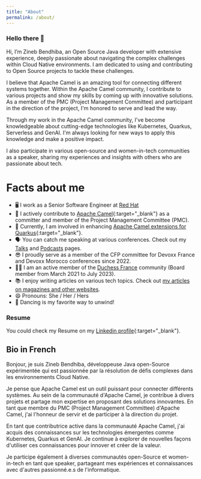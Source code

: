 ```yaml
---
title: "About"
permalink: /about/
---
```


### Hello there 👋
Hi, I’m Zineb Bendhiba, an Open Source Java developer with extensive experience, deeply passionate about navigating the complex challenges within Cloud Native environments.  I am dedicated to using and contributing to Open Source projects to tackle these challenges.

I believe that Apache Camel is an amazing tool for connecting different systems together. Within the Apache Camel community, I contribute to various projects and show my skills by coming up with innovative solutions. As a member of the PMC (Project Management Committee) and participant in the direction of the project, I'm honored to serve and lead the way.

Through my work in the Apache Camel community, I've become knowledgeable about cutting-edge technologies like Kubernetes, Quarkus, Serverless and GenAI. I'm always looking for new ways to apply this knowledge and make a positive impact.

I also participate in various open-source and women-in-tech communities as a speaker, sharing my experiences and insights with others who are passionate about tech.

# Facts about me
- 🖥 I work as a Senior Software Engineer at [Red Hat](https://www.redhat.com/)
- 🐪 I actively contribute to [Apache Camel](https://camel.apache.org/){:target="_blank"} as a committer and member of the Project Management Committee (PMC).
- 🔭 Currently, I am involved in enhancing [Apache Camel extensions for Quarkus](https://camel.apache.org/camel-quarkus){:target="_blank"}.
- 🗣 You can catch me speaking at various conferences. Check out my [Talks](/conf) and [Podcasts](/podcast) pages. 
- 😎 I proudly serve as a member of the CFP committee for Devoxx France and Devoxx Morocco conferences since 2022.
- 👯‍♀️ I am an active member of the [Duchess France](https://www.duchess-france.fr/) community (Board member from March 2021 to July 2023).
- 📚 I enjoy writing articles on various tech topics. Check out [my articles on magazines and other websites](/publications).
- 😄 Pronouns: She / Her / Hers
- 💃 Dancing is my favorite way to unwind!

### Resume
You could check my Resume on my [Linkedin profile](https://www.linkedin.com/in/zbendhiba/){:target="_blank"}.

## Bio in French
Bonjour, je suis Zineb Bendhiba, développeuse Java open-Source expérimentée qui est passionnée par la résolution de défis complexes dans
les environnements Cloud Native.

Je pense que Apache Camel est un outil puissant pour connecter différents systèmes. Au sein de la communauté d'Apache Camel, je contribue à divers projets et partage mon expertise en proposant des solutions innovantes. En tant que membre du PMC (Project Management Committee) d'Apache Camel,
j'ai l'honneur de servir et de participer à la direction du projet.

En tant que contributrice active dans la communauté Apache Camel, j'ai acquis des connaissances sur les technologies émergentes comme Kubernetes, Quarkus et GenAI. Je continue à explorer de nouvelles façons d'utiliser ces connaissances pour innover et créer de la valeur.

Je participe également à diverses communautés open-Source et women-in-tech en tant que speaker, partageant mes expériences et connaissances avec
d'autres passionné.e.s de l'informatique.
